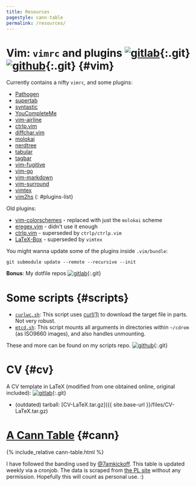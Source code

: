 ```yaml
---
title: Resources
pagestyle: cann-table
permalink: /resources/
---
```

# Vim: `vimrc` and plugins [![gitlab]](https://git.cse.iitb.ac.in/murukesh/vimrc){:.git} [![github]](https://github.com/murukeshm/vimrc){:.git} {#vim}

Currently contains a nifty `vimrc`, and some plugins:

- [Pathogen](http://www.vim.org/scripts/script.php?script_id=2332) 
- [supertab](https://github.com/ervandew/supertab)
- [syntastic](https://github.com/scrooloose/syntastic)
- [YouCompleteMe](https://github.com/Valloric/YouCompleteMe.git)
- [vim-airline](https://github.com/bling/vim-airline)
- [ctrlp.vim](https://github.com/ctrlpvim/ctrlp.vim.git)
- [diffchar.vim](https://github.com/vim-scripts/diffchar.vim)
- [molokai](https://github.com/tomasr/molokai.git)
- [nerdtree](https://github.com/scrooloose/nerdtree.git)
- [tabular](https://github.com/godlygeek/tabular.git)
- [tagbar](https://github.com/majutsushi/tagbar.git)
- [vim-fugitive](https://github.com/tpope/vim-fugitive.git)
- [vim-go](https://github.com/fatih/vim-go.git)
- [vim-markdown](https://github.com/gabrielelana/vim-markdown)
- [vim-surround](https://github.com/tpope/vim-surround.git)
- [vimtex](https://github.com/lervag/vimtex)
- [vim2hs](https://github.com/dag/vim2hs)
{: #plugins-list}

Old plugins:

- [vim-colorschemes](https://github.com/flazz/vim-colorschemes.git) - replaced with just the `molokai` scheme
- [eregex.vim](https://github.com/othree/eregex.vim.git) - didn't use it enough
- [ctrlp.vim](https://github.com/kien/ctrlp.vim) - superseded by `ctrlp/ctrlp.vim`
- [LaTeX-Box](https://github.com/LaTeX-Box-Team/LaTeX-Box.git) - superseded by `vimtex`

You might wanna update some of the plugins inside `.vim/bundle`:

    git submodule update --remote --recursive --init 

**Bonus**: My dotfile repos [![gitlab]](https://git.cse.iitb.ac.in/murukesh/home){:.git}

<!-- section -->

# Some scripts {#scripts}

- [`curlwc.sh`](https://github.com/murukeshm/scripts/blob/master/curlwc.sh):
This script uses [curl(1)](http://manpages.ubuntu.com/curl.1) to download the
target file in parts. Not very robust.
- [`mtcd.sh`](https://github.com/murukeshm/scripts/blob/master/mtcd.sh):
This script mounts all arguments in directories within `~/cdrom` (as ISO9660
images), and also handles unmounting.

These and more can be found on my scripts repo. [![github]](https://github.com/murukeshm/scripts){:.git}

<!-- section -->

# CV {#cv}
A CV template in LaTeX (modified from one obtained online, original included): [![gitlab]](https://git.cse.iitb.ac.in/murukesh/cv){:.git}

- (outdated) tarball: [CV-LaTeX.tar.gz]({{ site.base-url }}/files/CV-LaTeX.tar.gz)

<!-- section -->

# [A Cann Table][cann-table] {#cann}

<div id="cann-table-area">
{% include_relative cann-table.html %}
</div>

I have followed the banding used by [@7amkickoff][7amkickoff].  This table is
updated weekly via a cronjob.  The data is scraped from [the PL site][epl]
without any permission.  Hopefully this will count as personal use. :)

[cann-table]: http://www.sussex.ac.uk/Users/iane/cannyclubs.php
[7amkickoff]: http://www.7amkickoff.com/2012/cann-tables-show-the-gap-between-arsenal-and-the-top-is-smaller-than-you-think/
[epl]: http://www.premierleague.com/en-gb/matchday/league-table.html

[gitlab]: ../images/gitlab.png
[github]: ../images/github.png

